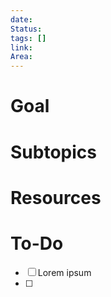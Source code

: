 ```yaml
---
date: 
Status: 
tags: []
link: 
Area:
---
```

# Goal

# Subtopics

# Resources

# To-Do
- [ ] Lorem ipsum
- [ ] 
